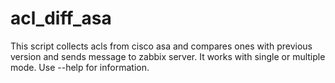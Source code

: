 # acl_diff_asa
This script collects acls from cisco asa and compares ones with previous version and sends message to zabbix server. It works with single or multiple mode.
Use --help for information.
